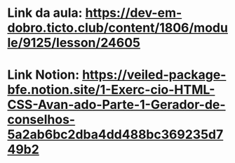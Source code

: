 # Link da aula: https://dev-em-dobro.ticto.club/content/1806/module/9125/lesson/24605

# Link Notion: https://veiled-package-bfe.notion.site/1-Exerc-cio-HTML-CSS-Avan-ado-Parte-1-Gerador-de-conselhos-5a2ab6bc2dba4dd488bc369235d749b2

